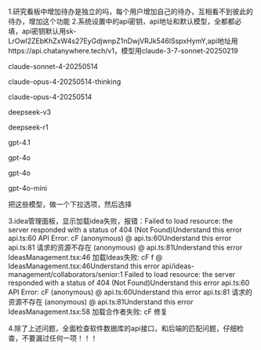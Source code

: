 1.研究看板中增加待办是独立的吗，每个用户增加自己的待办，互相看不到彼此的待办，增加这个功能
2.系统设置中的api密钥，api地址和默认模型，全都都必填，api密钥默认用sk-LrOwl2ZEbKhZxW4s27EyGdjwnpZ1nDwjVRJk546lSspxHymY,api地址用https://api.chatanywhere.tech/v1，模型用claude-3-7-sonnet-20250219

claude-sonnet-4-20250514

claude-opus-4-20250514-thinking

claude-opus-4-20250514

deepseek-v3

deepseek-r1

gpt-4.1

gpt-4o

gpt-4o

gpt-4o-mini

把这些模型，做一个下拉选项，然后选择

3.idea管理面板，显示加载idea失败，报错：Failed to load resource: the server responded with a status of 404 (Not Found)Understand this error
api.ts:60 API Error: cF
(anonymous) @ api.ts:60Understand this error
api.ts:81 请求的资源不存在
(anonymous) @ api.ts:81Understand this error
IdeasManagement.tsx:46 加载Ideas失败: cF
f @ IdeasManagement.tsx:46Understand this error
api/ideas-management/collaborators/senior:1  Failed to load resource: the server responded with a status of 404 (Not Found)Understand this error
api.ts:60 API Error: cF
(anonymous) @ api.ts:60Understand this error
api.ts:81 请求的资源不存在
(anonymous) @ api.ts:81Understand this error
IdeasManagement.tsx:58 加载合作者失败: cF
修复

4.除了上述问题，全面检查软件数据库的api接口，和后端的匹配问题，仔细检查，不要漏过任何一项！！！